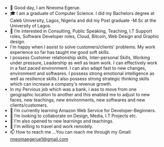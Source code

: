 - 👋 Good day,  I am  Nneoma Egerue. 
-  🎓 I am a graduate of Computer Science. I did my Bachelors degree at Caleb University, Lagos, Nigeria and did my Post graduate -M.Sc at the University of Lagos.
- 👀 I’m interested in Consulting, Public Speaking, Teaching, I.T Support roles, Software Developer roles, Cloud, Bitcoin, Web Design and Graphic design.
-    I'm happy when I assist to solve customers/clients' problems. My work experience so far has taught me good soft skills.
-    I possess Customer relationship skills, Inter-personal Skills, Working under pressure, Leadership as well as team work. I can effectively work in a fast paced environment. I can also adapt fast to new changes, environment and softwares. I possess strong emotional intelligence as well as resilience skills.I also possess strong strategic thinking skills which can increase a company's revenue growth.
- In my Pervious job which was a bank, i was to move from one geographic location to another and this enabled me to adjust to new faces, new teachings, new environments, new softwares and new clients/customers.
- 🌱 I’m currently learning Amazon Web Service for Developer-Beginners. 
- 💞️ I’m looking to collaborate on Design, Media, I.T Projects etc.
- 💌 I'm also opened to new learnings and teachings.
- 🛫 I'm willing to travel and work remotely.
- 📫 How to reach me ...You can reach me through my Gmail: nneomaegerue1@gmail.com

<!---
nneomaegerue1/nneomaegerue1 is a ✨ special ✨ repository because its `README.md` (this file) appears on your GitHub profile.
You can click the Preview link to take a look at your changes.
--->
